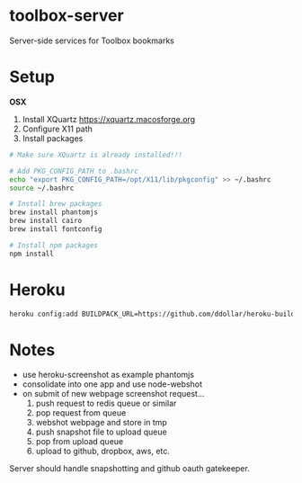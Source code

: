 toolbox-server
==============

Server-side services for Toolbox bookmarks


Setup
=====

**OSX**

1. Install XQuartz https://xquartz.macosforge.org
2. Configure X11 path
3. Install packages


```bash
# Make sure XQuartz is already installed!!!

# Add PKG_CONFIG_PATH to .bashrc
echo "export PKG_CONFIG_PATH=/opt/X11/lib/pkgconfig" >> ~/.bashrc
source ~/.bashrc
```

```bash
# Install brew packages
brew install phantomjs
brew install cairo
brew install fontconfig

# Install npm packages
npm install
```

Heroku
======

```bash
heroku config:add BUILDPACK_URL=https://github.com/ddollar/heroku-buildpack-multi.git
```


Notes
=====

* use heroku-screenshot as example phantomjs
* consolidate into one app and use node-webshot
* on submit of new webpage screenshot request...
  1. push request to redis queue or similar
  2. pop request from queue
  3. webshot webpage and store in tmp
  4. push snapshot file to upload queue
  5. pop from upload queue
  6. upload to github, dropbox, aws, etc.

Server should handle snapshotting and github oauth gatekeeper.

